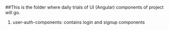 ##This is the folder where daily trials of UI (Angular) components of project will go.
1. user-auth-components: contains login and signup components